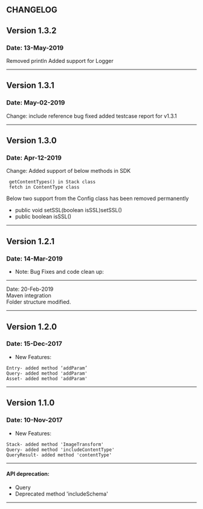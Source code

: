 
## CHANGELOG

## Version 1.3.2
   ### Date: 13-May-2019
   Removed println
   Added support for Logger

------------------------------------------------

## Version 1.3.1
  ### Date: May-02-2019
  Change: include reference bug fixed
  added testcase report for v1.3.1


------------------------------------------------


## Version 1.3.0  
  ### Date: Apr-12-2019  
  Change: Added support of below methods in SDK   
  
```  
 getContentTypes() in Stack class  
 fetch in ContentType class  
```  
  
Below two support from the Config class has been removed permanently    
- public void setSSL(boolean isSSL)setSSL()  
- public boolean isSSL()  
  
------------------------------------------------  

## Version 1.2.1 
### Date: 14-Mar-2019
- Note: Bug Fixes and code clean up: 
   
--------------------------------
  
Date: 20-Feb-2019   
Maven integration  
Folder structure modified.  
  
------------------------------------------------  
## Version 1.2.0 
### Date: 15-Dec-2017  
- New Features:
```
Entry- added method ‘addParam’  
Query- added method 'addParam'  
Asset- added method 'addParam'
 ```  
------------------------------------------------  
  
## Version 1.1.0 
### Date: 10-Nov-2017  
- New Features:
```  
Stack- added method 'ImageTransform'  
Query- added method 'includeContentType'  
QueryResult- added method 'contentType'  
```
------------------------------------------------  
  
#### API deprecation:  
- Query  
- Deprecated method 'includeSchema'  
------------------------------------------------